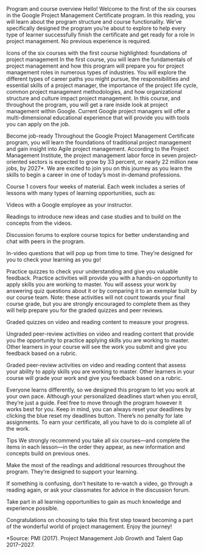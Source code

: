 Program and course overview
Hello! Welcome to the first of the six courses in the Google Project Management Certificate program. In this reading, you will learn about the program structure and course functionality. We’ve specifically designed the program you’re about to explore to help every type of learner successfully finish the certificate and get ready for a role in project management. No previous experience is required.

Icons of the six courses with the first course highlighted: foundations of project management
In the first course, you will learn the fundamentals of project management and how this program will prepare you for project management roles in numerous types of industries. You will explore the different types of career paths you might pursue, the responsibilities and essential skills of a project manager, the importance of the project life cycle, common project management methodologies, and how organizational structure and culture impact project management. In this course, and throughout the program, you will get a rare inside look at project management within Google. Current Google project managers will offer a multi-dimensional educational experience that will provide you with tools you can apply on the job.

Become job-ready
Throughout the Google Project Management Certificate program, you will learn the foundations of traditional project management and gain insight into Agile project management. According to the Project Management Institute, the project management labor force in seven project-oriented sectors is expected to grow by 33 percent, or nearly 22 million new jobs, by 2027*. We are excited to join you on this journey as you learn the skills to begin a career in one of today’s most in-demand professions.

Course 1 covers four weeks of material. Each week includes a series of lessons with many types of learning opportunities, such as:

Videos with a Google employee as your instructor. 

Readings to introduce new ideas and case studies and to build on the concepts from the videos.  

Discussion forums to explore course topics for better understanding and chat with peers in the program. 

In-video questions that will pop up from time to time. They’re designed for you to check your learning as you go! 

Practice quizzes to check your understanding and give you valuable feedback. Practice activities will provide you with a hands-on opportunity to apply skills you are working to master. You will assess your work by answering quiz questions about it or by comparing it to an exemplar built by our course team. Note: these activities will not count towards your final course grade, but you are strongly encouraged to complete them as they will help prepare you for the graded quizzes and peer reviews.

Graded quizzes on video and reading content to measure your progress. 

Ungraded peer-review activities on video and reading content that provide you the opportunity to practice applying skills you are working to master. Other learners in your course will see the work you submit and give you feedback based on a rubric. 

Graded peer-review activities on video and reading content that assess your ability to apply skills you are working to master. Other learners in your course will grade your work and give you feedback based on a rubric.

Everyone learns differently, so we designed this program to let you work at your own pace. Although your personalized deadlines start when you enroll, they’re just a guide. Feel free to move through the program however it works best for you. Keep in mind, you can always reset your deadlines by clicking the blue reset my deadlines button. There’s no penalty for late assignments. To earn your certificate, all you have to do is complete all of the work.

Tips
We strongly recommend you take all six courses—and complete the items in each lesson—in the order they appear, as new information and concepts build on previous ones. 

Make the most of the readings and additional resources throughout the program. They’re designed to support your learning. 

If something is confusing, don’t hesitate to re-watch a video, go through a reading again, or ask your classmates for advice in the discussion forum. 

Take part in all learning opportunities to gain as much knowledge and experience possible. 

Congratulations on choosing to take this first step toward becoming a part of the wonderful world of project management. Enjoy the journey!

*Source: PMI (2017). Project Management Job Growth and Talent Gap 2017–2027.

